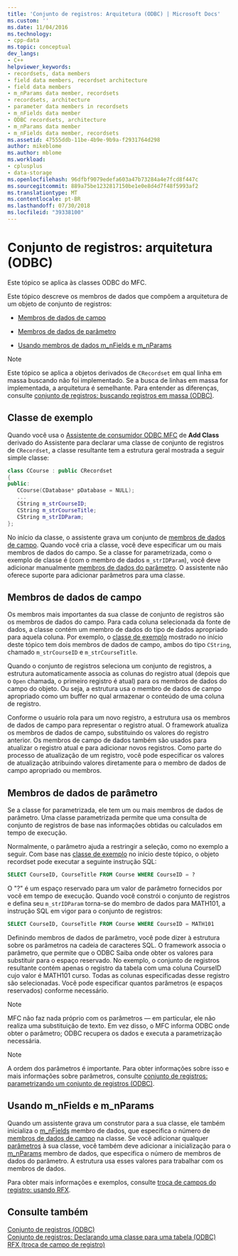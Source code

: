 ```yaml
---
title: 'Conjunto de registros: Arquitetura (ODBC) | Microsoft Docs'
ms.custom: ''
ms.date: 11/04/2016
ms.technology:
- cpp-data
ms.topic: conceptual
dev_langs:
- C++
helpviewer_keywords:
- recordsets, data members
- field data members, recordset architecture
- field data members
- m_nParams data member, recordsets
- recordsets, architecture
- parameter data members in recordsets
- m_nFields data member
- ODBC recordsets, architecture
- m_nParams data member
- m_nFields data member, recordsets
ms.assetid: 47555ddb-11be-4b9e-9b9a-f2931764d298
author: mikeblome
ms.author: mblome
ms.workload:
- cplusplus
- data-storage
ms.openlocfilehash: 96dfbf9079edefa603a47b73284a4e7fcd8f447c
ms.sourcegitcommit: 889a75be1232817150be1e0e8d4d7f48f5993af2
ms.translationtype: MT
ms.contentlocale: pt-BR
ms.lasthandoff: 07/30/2018
ms.locfileid: "39338100"
---
```

# <a name="recordset-architecture-odbc"></a>Conjunto de registros: arquitetura (ODBC)
Este tópico se aplica às classes ODBC do MFC.  
  
 Este tópico descreve os membros de dados que compõem a arquitetura de um objeto de conjunto de registros:  
  
-   [Membros de dados de campo](#_core_field_data_members)  
  
-   [Membros de dados de parâmetro](#_core_parameter_data_members)  
  
-   [Usando membros de dados m_nFields e m_nParams](#_core_using_m_nfields_and_m_nparams)  
  
> [!NOTE]
>  Este tópico se aplica a objetos derivados de `CRecordset` em qual linha em massa buscando não foi implementado. Se a busca de linhas em massa for implementada, a arquitetura é semelhante. Para entender as diferenças, consulte [conjunto de registros: buscando registros em massa (ODBC)](../../data/odbc/recordset-fetching-records-in-bulk-odbc.md).  
  
##  <a name="_core_a_sample_class"></a> Classe de exemplo  
 Quando você usa o [Assistente de consumidor ODBC MFC](../../mfc/reference/adding-an-mfc-odbc-consumer.md) de **Add Class** derivado do Assistente para declarar uma classe de conjunto de registros de `CRecordset`, a classe resultante tem a estrutura geral mostrada a seguir simple classe:  
  
```cpp  
class CCourse : public CRecordset  
{  
public:  
   CCourse(CDatabase* pDatabase = NULL);  
   ...  
   CString m_strCourseID;  
   CString m_strCourseTitle;  
   CString m_strIDParam;  
};  
```  
  
 No início da classe, o assistente grava um conjunto de [membros de dados de campo](#_core_field_data_members). Quando você cria a classe, você deve especificar um ou mais membros de dados do campo. Se a classe for parametrizada, como o exemplo de classe é (com o membro de dados `m_strIDParam`), você deve adicionar manualmente [membros de dados do parâmetro](#_core_parameter_data_members). O assistente não oferece suporte para adicionar parâmetros para uma classe.  
  
##  <a name="_core_field_data_members"></a> Membros de dados de campo  
 Os membros mais importantes da sua classe de conjunto de registros são os membros de dados do campo. Para cada coluna selecionada da fonte de dados, a classe contém um membro de dados do tipo de dados apropriado para aquela coluna. Por exemplo, o [classe de exemplo](#_core_a_sample_class) mostrado no início deste tópico tem dois membros de dados de campo, ambos do tipo `CString`, chamado `m_strCourseID` e `m_strCourseTitle`.  
  
 Quando o conjunto de registros seleciona um conjunto de registros, a estrutura automaticamente associa as colunas do registro atual (depois que o `Open` chamada, o primeiro registro é atual) para os membros de dados do campo do objeto. Ou seja, a estrutura usa o membro de dados de campo apropriado como um buffer no qual armazenar o conteúdo de uma coluna de registro.  
  
 Conforme o usuário rola para um novo registro, a estrutura usa os membros de dados de campo para representar o registro atual. O framework atualiza os membros de dados de campo, substituindo os valores do registro anterior. Os membros de campo de dados também são usados para atualizar o registro atual e para adicionar novos registros. Como parte do processo de atualização de um registro, você pode especificar os valores de atualização atribuindo valores diretamente para o membro de dados de campo apropriado ou membros.  
  
##  <a name="_core_parameter_data_members"></a> Membros de dados de parâmetro  
 Se a classe for parametrizada, ele tem um ou mais membros de dados de parâmetro. Uma classe parametrizada permite que uma consulta de conjunto de registros de base nas informações obtidas ou calculados em tempo de execução.  
  
 Normalmente, o parâmetro ajuda a restringir a seleção, como no exemplo a seguir. Com base nas [classe de exemplo](#_core_a_sample_class) no início deste tópico, o objeto recordset pode executar a seguinte instrução SQL:  
  
```sql  
SELECT CourseID, CourseTitle FROM Course WHERE CourseID = ?  
```  
  
 O "?" é um espaço reservado para um valor de parâmetro fornecidos por você em tempo de execução. Quando você constrói o conjunto de registros e defina seu `m_strIDParam` torna-se do membro de dados para MATH101, a instrução SQL em vigor para o conjunto de registros:  
  
```sql  
SELECT CourseID, CourseTitle FROM Course WHERE CourseID = MATH101  
```  
  
 Definindo membros de dados de parâmetro, você pode dizer à estrutura sobre os parâmetros na cadeia de caracteres SQL. O framework associa o parâmetro, que permite que o ODBC Saiba onde obter os valores para substituir para o espaço reservado. No exemplo, o conjunto de registros resultante contém apenas o registro da tabela com uma coluna CourseID cujo valor é MATH101 curso. Todas as colunas especificadas desse registro são selecionadas. Você pode especificar quantos parâmetros (e espaços reservados) conforme necessário.  
  
> [!NOTE]
>  MFC não faz nada próprio com os parâmetros — em particular, ele não realiza uma substituição de texto. Em vez disso, o MFC informa ODBC onde obter o parâmetro; ODBC recupera os dados e executa a parametrização necessária.  
  
> [!NOTE]
>  A ordem dos parâmetros é importante. Para obter informações sobre isso e mais informações sobre parâmetros, consulte [conjunto de registros: parametrizando um conjunto de registros (ODBC)](../../data/odbc/recordset-parameterizing-a-recordset-odbc.md).  
  
##  <a name="_core_using_m_nfields_and_m_nparams"></a> Usando m_nFields e m_nParams  

 Quando um assistente grava um construtor para a sua classe, ele também inicializa o [m_nFields](../../mfc/reference/crecordset-class.md#m_nfields) membro de dados, que especifica o número de [membros de dados de campo](#_core_field_data_members) na classe. Se você adicionar qualquer [parâmetros](#_core_parameter_data_members) à sua classe, você também deve adicionar a inicialização para o [m_nParams](../../mfc/reference/crecordset-class.md#m_nparams) membro de dados, que especifica o número de membros de dados do parâmetro. A estrutura usa esses valores para trabalhar com os membros de dados.  
  
 Para obter mais informações e exemplos, consulte [troca de campos do registro: usando RFX](../../data/odbc/record-field-exchange-using-rfx.md).  
  
## <a name="see-also"></a>Consulte também  
 [Conjunto de registros (ODBC)](../../data/odbc/recordset-odbc.md)   
 [Conjunto de registros: Declarando uma classe para uma tabela (ODBC)](../../data/odbc/recordset-declaring-a-class-for-a-table-odbc.md)   
 [RFX (troca de campo de registro)](../../data/odbc/record-field-exchange-rfx.md)